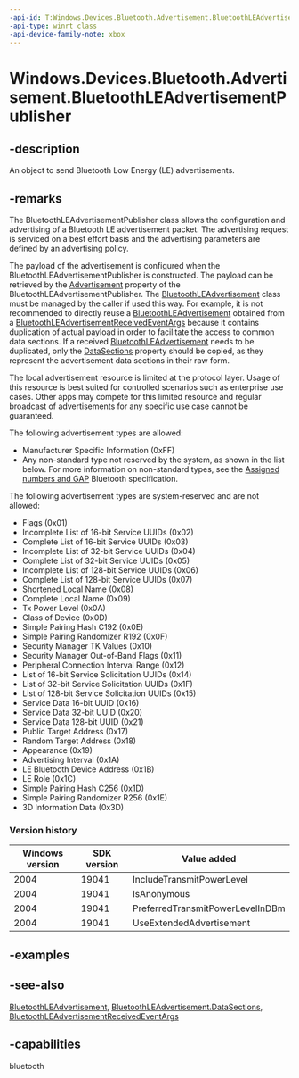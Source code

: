 ```yaml
---
-api-id: T:Windows.Devices.Bluetooth.Advertisement.BluetoothLEAdvertisementPublisher
-api-type: winrt class
-api-device-family-note: xbox
---
```


<!-- Class syntax.
public class BluetoothLEAdvertisementPublisher : Windows.Devices.Bluetooth.Advertisement.IBluetoothLEAdvertisementPublisher
-->

# Windows.Devices.Bluetooth.Advertisement.BluetoothLEAdvertisementPublisher

## -description
An object to send Bluetooth Low Energy (LE) advertisements.

## -remarks
The BluetoothLEAdvertisementPublisher class allows the configuration and advertising of a Bluetooth LE advertisement packet. The advertising request is serviced on a best effort basis and the advertising parameters are defined by an advertising policy.

The payload of the advertisement is configured when the BluetoothLEAdvertisementPublisher is constructed. The payload can be retrieved by the [Advertisement](bluetoothleadvertisementpublisher_advertisement.md) property of the BluetoothLEAdvertisementPublisher. The [BluetoothLEAdvertisement](bluetoothleadvertisement.md) class must be managed by the caller if used this way. For example, it is not recommended to directly reuse a [BluetoothLEAdvertisement](bluetoothleadvertisement.md) obtained from a [BluetoothLEAdvertisementReceivedEventArgs](bluetoothleadvertisementreceivedeventargs.md) because it contains duplication of actual payload in order to facilitate the access to common data sections. If a received [BluetoothLEAdvertisement](bluetoothleadvertisement.md) needs to be duplicated, only the [DataSections](bluetoothleadvertisement_datasections.md) property should be copied, as they represent the advertisement data sections in their raw form.

The local advertisement resource is limited at the protocol layer. Usage of this resource is best suited for controlled scenarios such as enterprise use cases. Other apps may compete for this limited resource and regular broadcast of advertisements for any specific use case cannot be guaranteed.

The following advertisement types are allowed:

+ Manufacturer Specific Information (0xFF)
+ Any non-standard type not reserved by the system, as shown in the list below. For more information on non-standard types, see the [Assigned numbers and GAP](https://www.bluetooth.com/specifications/assigned-numbers/generic-access-profile/) Bluetooth specification.

The following advertisement types are system-reserved and are not allowed:

+ Flags (0x01)
+ Incomplete List of 16-bit Service UUIDs (0x02)
+ Complete List of 16-bit Service UUIDs (0x03)
+ Incomplete List of 32-bit Service UUIDs (0x04)
+ Complete List of 32-bit Service UUIDs (0x05)
+ Incomplete List of 128-bit Service UUIDs (0x06)
+ Complete List of 128-bit Service UUIDs (0x07)
+ Shortened Local Name (0x08)
+ Complete Local Name (0x09)
+ Tx Power Level (0x0A)
+ Class of Device (0x0D)
+ Simple Pairing Hash C192 (0x0E)
+ Simple Pairing Randomizer R192 (0x0F)
+ Security Manager TK Values (0x10)
+ Security Manager Out-of-Band Flags (0x11)
+ Peripheral Connection Interval Range (0x12)
+ List of 16-bit Service Solicitation UUIDs (0x14)
+ List of 32-bit Service Solicitation UUIDs (0x1F)
+ List of 128-bit Service Solicitation UUIDs (0x15)
+ Service Data 16-bit UUID (0x16)
+ Service Data 32-bit UUID (0x20)
+ Service Data 128-bit UUID (0x21)
+ Public Target Address (0x17)
+ Random Target Address (0x18)
+ Appearance (0x19)
+ Advertising Interval (0x1A)
+ LE Bluetooth Device Address (0x1B)
+ LE Role (0x1C)
+ Simple Pairing Hash C256 (0x1D)
+ Simple Pairing Randomizer R256 (0x1E)
+ 3D Information Data (0x3D)

### Version history

| Windows version | SDK version | Value added |
| -- | -- | -- |
| 2004 | 19041 | IncludeTransmitPowerLevel |
| 2004 | 19041 | IsAnonymous |
| 2004 | 19041 | PreferredTransmitPowerLevelInDBm |
| 2004 | 19041 | UseExtendedAdvertisement |

## -examples

## -see-also
[BluetoothLEAdvertisement](bluetoothleadvertisement.md), [BluetoothLEAdvertisement.DataSections](bluetoothleadvertisement_datasections.md), [BluetoothLEAdvertisementReceivedEventArgs](bluetoothleadvertisementreceivedeventargs.md)
## -capabilities
bluetooth
